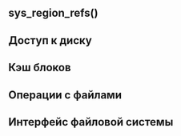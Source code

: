 ## sys_region_refs()

## Доступ к диску

## Кэш блоков

## Операции с файлами

## Интерфейс файловой системы
